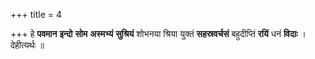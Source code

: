 +++
title = 4

+++
हे **पवमान** **इन्दो** **सोम** **अस्मभ्यं** **सुश्रियं** शोभनया श्रिया युक्तं **सहस्रवर्चसं** बहुदीप्तिं **रयिं** धनं **विदाः** । देहीत्यर्थः ॥